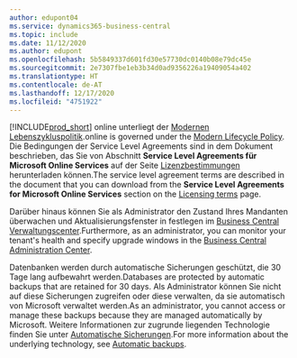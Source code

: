 ```yaml
---
author: edupont04
ms.service: dynamics365-business-central
ms.topic: include
ms.date: 11/12/2020
ms.author: edupont
ms.openlocfilehash: 5b5849337d601fd30e57730dc0140b08e79dc45e
ms.sourcegitcommit: 2e7307fbe1eb3b34d0ad9356226a19409054a402
ms.translationtype: HT
ms.contentlocale: de-AT
ms.lasthandoff: 12/17/2020
ms.locfileid: "4751922"
---
```

[!INCLUDE[prod_short](prod_short.md)] <span data-ttu-id="c0fee-101">online unterliegt der [Modernen Lebenszykluspolitik](https://support.microsoft.com/help/30881/modern-lifecycle-policy).</span><span class="sxs-lookup"><span data-stu-id="c0fee-101">online is governed under the [Modern Lifecycle Policy](https://support.microsoft.com/help/30881/modern-lifecycle-policy).</span></span> <span data-ttu-id="c0fee-102">Die Bedingungen der Service Level Agreements sind in dem Dokument beschrieben, das Sie von Abschnitt **Service Level Agreements für Microsoft Online Services** auf der Seite [Lizenzbestimmungen](https://www.microsoft.com/licensing/product-licensing/products) herunterladen können.</span><span class="sxs-lookup"><span data-stu-id="c0fee-102">The service level agreement terms are described in the document that you can download from the **Service Level Agreements for Microsoft Online Services** section on the [Licensing terms](https://www.microsoft.com/licensing/product-licensing/products) page.</span></span>  

<span data-ttu-id="c0fee-103">Darüber hinaus können Sie als Administrator den Zustand Ihres Mandanten überwachen und Aktualisierungsfenster in festlegen im [Business Central Verwaltungscenter](/dynamics365/business-central/dev-itpro/administration/tenant-admin-center).</span><span class="sxs-lookup"><span data-stu-id="c0fee-103">Furthermore, as an administrator, you can monitor your tenant's health and specify upgrade windows in the [Business Central Administration Center](/dynamics365/business-central/dev-itpro/administration/tenant-admin-center).</span></span>  

<span data-ttu-id="c0fee-104">Datenbanken werden durch automatische Sicherungen geschützt, die 30 Tage lang aufbewahrt werden.</span><span class="sxs-lookup"><span data-stu-id="c0fee-104">Databases are protected by automatic backups that are retained for 30 days.</span></span> <span data-ttu-id="c0fee-105">Als Administrator können Sie nicht auf diese Sicherungen zugreifen oder diese verwalten, da sie automatisch von Microsoft verwaltet werden.</span><span class="sxs-lookup"><span data-stu-id="c0fee-105">As an administrator, you cannot access or manage these backups because they are managed automatically by Microsoft.</span></span> <span data-ttu-id="c0fee-106">Weitere Informationen zur zugrunde liegenden Technologie finden Sie unter [Automatische Sicherungen](/azure/sql-database/sql-database-automated-backups).</span><span class="sxs-lookup"><span data-stu-id="c0fee-106">For more information about the underlying technology, see [Automatic backups](/azure/sql-database/sql-database-automated-backups).</span></span>  
